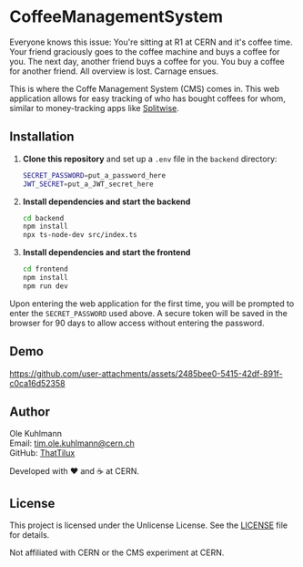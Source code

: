 # CoffeeManagementSystem

Everyone knows this issue: You're sitting at R1 at CERN and it's coffee time. Your friend graciously goes to the coffee machine and buys a coffee for you. The next day, another friend buys a coffee for you. You buy a coffee for another friend. All overview is lost. Carnage ensues. 

This is where the Coffe Management System (CMS) comes in. This web application allows for easy tracking of who has bought coffees for whom, similar to money-tracking apps like [Splitwise](https://www.splitwise.com/).

## Installation

1. **Clone this repository** and set up a `.env` file in the `backend` directory:
    ```sh
    SECRET_PASSWORD=put_a_password_here
    JWT_SECRET=put_a_JWT_secret_here
    ```

2. **Install dependencies and start the backend**
   ```sh
   cd backend
   npm install
   npx ts-node-dev src/index.ts
   ```

3. **Install dependencies and start the frontend**
   ```sh
   cd frontend
   npm install
   npm run dev
   ```

Upon entering the web application for the first time, you will be prompted to enter the ```SECRET_PASSWORD``` used above. A secure token will be saved in the browser for 90 days to allow access without entering the password.

## Demo

https://github.com/user-attachments/assets/2485bee0-5415-42df-891f-c0ca16d52358



## Author

Ole Kuhlmann  
Email: [tim.ole.kuhlmann@cern.ch](mailto:tim.ole.kuhlmann@cern.ch)  
GitHub: [ThatTilux](https://github.com/ThatTilux)

Developed with ❤️ and ☕ at CERN.



## License

This project is licensed under the Unlicense License. See the [LICENSE](LICENSE) file for details.

Not affiliated with CERN or the CMS experiment at CERN.
